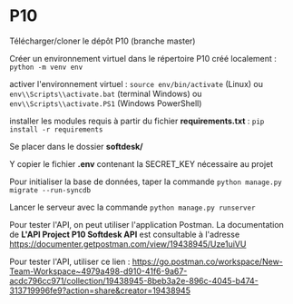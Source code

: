 # P10

Télécharger/cloner le dépôt P10 (branche master)

Créer un environnement virtuel dans le répertoire P10 créé localement : `python -m venv env`

activer l'environnement virtuel : `source env/bin/activate` (Linux) 
ou `env\\Scripts\\activate.bat` (terminal Windows) 
ou `env\\Scripts\\activate.PS1` (Windows PowerShell)

installer les modules requis à partir du fichier **requirements.txt** : 
`pip install -r requirements`

Se placer dans le dossier **softdesk/**

Y copier le fichier **.env** contenant la SECRET_KEY nécessaire au projet

Pour initialiser la base de données, taper la commande
`python manage.py migrate --run-syncdb`

Lancer le serveur avec la commande `python manage.py runserver`

Pour tester l'API, on peut utiliser l'application Postman.
La documentation de **L'API Project P10 Softdesk API** est consultable
à l'adresse https://documenter.getpostman.com/view/19438945/Uze1uiVU

Pour tester l'API, utiliser ce lien :
https://go.postman.co/workspace/New-Team-Workspace~4979a498-d910-41f6-9a67-acdc796cc971/collection/19438945-8beb3a2e-896c-4045-b474-313719996fe9?action=share&creator=19438945
